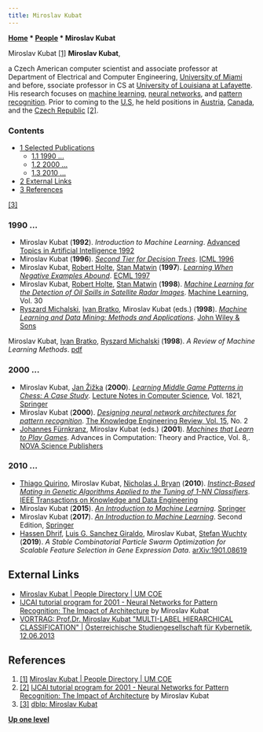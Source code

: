 ```yaml
---
title: Miroslav Kubat
---
```

**[Home](Home "Home") \* [People](People "People") \* Miroslav Kubat**



 [](http://www.coe.miami.edu/faculty-directory/name/miroslav-kubat/) Miroslav Kubat <a id="cite-note-1" href="#cite-ref-1">[1]</a> 
**Miroslav Kubat**,  

a Czech American computer scientist and associate professor at Department of Electrical and Computer Engineering, [University of Miami](https://en.wikipedia.org/wiki/University_of_Miami) and before, ssociate professor in CS at [University of Louisiana at Lafayette](https://en.wikipedia.org/wiki/University_of_Louisiana_at_Lafayette). His research focuses on [machine learning](Learning "Learning"), [neural networks](Neural_Networks "Neural Networks"), and [pattern recognition](Pattern_Recognition "Pattern Recognition"). 
Prior to coming to the [U.S](https://en.wikipedia.org/wiki/United_States), he held positions in [Austria](https://en.wikipedia.org/wiki/Austria), [Canada](https://en.wikipedia.org/wiki/Canada), and the [Czech Republic](https://en.wikipedia.org/wiki/Czech_Republic) <a id="cite-note-2" href="#cite-ref-2">[2]</a>. 



### Contents


* [1 Selected Publications](#selected-publications)
	+ [1.1 1990 ...](#1990-...)
	+ [1.2 2000 ...](#2000-...)
	+ [1.3 2010 ...](#2010-...)
* [2 External Links](#external-links)
* [3 References](#references)






<a id="cite-note-3" href="#cite-ref-3">[3]</a>



### 1990 ...


* Miroslav Kubat (**1992**). *Introduction to Machine Learning*. [Advanced Topics in Artificial Intelligence 1992](https://dblp.uni-trier.de/db/conf/ac/ai1992.html)
* Miroslav Kubat (**1996**). *[Second Tier for Decision Trees](https://www.semanticscholar.org/paper/Second-Tier-for-Decision-Trees-Kubat/b6197c531b1c83dfaa52563449f9b8248cc68c5a)*. [ICML 1996](http://dblp.uni-trier.de/db/conf/icml/icml1996.html#Kubat96)
* Miroslav Kubat, [Robert Holte](Robert_Holte "Robert Holte"), [Stan Matwin](Mathematician#SMatwin "Mathematician") (**1997**). *[Learning When Negative Examples Abound](https://link.springer.com/chapter/10.1007/3-540-62858-4_79)*. [ECML 1997](https://dblp.uni-trier.de/db/conf/ecml/ecml97.html)
* Miroslav Kubat, [Robert Holte](Robert_Holte "Robert Holte"), [Stan Matwin](Mathematician#SMatwin "Mathematician") (**1998**). *[Machine Learning for the Detection of Oil Spills in Satellite Radar Images](https://link.springer.com/article/10.1023/A:1007452223027)*. [Machine Learning](https://en.wikipedia.org/wiki/Machine_Learning_(journal)), Vol. 30
* [Ryszard Michalski](Ryszard_Michalski "Ryszard Michalski"), [Ivan Bratko](Ivan_Bratko "Ivan Bratko"), Miroslav Kubat (eds.) (**1998**). *[Machine Learning and Data Mining: Methods and Applications](https://www.wiley.com/en-gb/Machine+Learning+and+Data+Mining%3A+Methods+and+Applications-p-9780471971993)*. [John Wiley & Sons](https://en.wikipedia.org/wiki/John_Wiley_%26_Sons)


 Miroslav Kubat, [Ivan Bratko](Ivan_Bratko "Ivan Bratko"), [Ryszard Michalski](Ryszard_Michalski "Ryszard Michalski") (**1998**). *A Review of Machine Learning Methods*. [pdf](http://lacam.di.uniba.it/people/courses/IA/IA1213/IA/letture/MLReview.pdf)
### 2000 ...


* Miroslav Kubat, [Jan Žižka](index.php?title=Jan_%C5%BDi%C5%BEka&action=edit&redlink=1 "Jan Žižka (page does not exist)") (**2000**). *[Learning Middle Game Patterns in Chess: A Case Study](http://link.springer.com/chapter/10.1007%2F3-540-45049-1_52)*. [Lecture Notes in Computer Science](https://en.wikipedia.org/wiki/Lecture_Notes_in_Computer_Science), Vol. 1821, [Springer](https://de.wikipedia.org/wiki/Springer_Science%2BBusiness_Media)
* Miroslav Kubat (**2000**). *[Designing neural network architectures for pattern recognition](http://journals.cambridge.org/action/displayAbstract?fromPage=online&aid=58577)*. [The Knowledge Engineering Review, Vol. 15](http://dblp2.uni-trier.de/db/journals/ker/ker15.html), No. 2
* [Johannes Fürnkranz](Johannes_F%C3%BCrnkranz "Johannes Fürnkranz"), Miroslav Kubat (eds.) (**2001**). *[Machines that Learn to Play Games](http://www.novapublishers.org/catalog/product_info.php?products_id=720)*. Advances in Computation: Theory and Practice, Vol. 8,. [NOVA Science Publishers](https://en.wikipedia.org/wiki/Nova_Publishers)


### 2010 ...


* [Thiago Quirino](https://dblp.uni-trier.de/pers/hd/q/Quirino:Thiago), Miroslav Kubat, [Nicholas J. Bryan](https://dblp.uni-trier.de/pers/hd/b/Bryan:Nicholas_J=) (**2010**). *[Instinct-Based Mating in Genetic Algorithms Applied to the Tuning of 1-NN Classifiers](https://www.computer.org/csdl/trans/tk/2010/12/ttk2010121724.html)*. [IEEE Transactions on Knowledge and Data Engineering](IEEE#TKDE "IEEE")
* Miroslav Kubat (**2015**). *[An Introduction to Machine Learning](https://www.springer.com/us/book/9783319348865#otherversion=9783319200095)*. [Springer](https://en.wikipedia.org/wiki/Springer_Science%2BBusiness_Media)
* Miroslav Kubat (**2017**). *[An Introduction to Machine Learning](https://www.springer.com/gp/book/9783319639123)*. Second Edition, [Springer](https://en.wikipedia.org/wiki/Springer_Science%2BBusiness_Media)
* [Hassen Dhrif](https://dblp.uni-trier.de/pers/hd/d/Dhrif:Hassen), [Luis G. Sanchez Giraldo](https://dblp.uni-trier.de/pers/hd/g/Giraldo:Luis_G=_S=eacute=nchez), Miroslav Kubat, [Stefan Wuchty](https://www.wuchtylab.org/) (**2019**). *A Stable Combinatorial Particle Swarm Optimization for Scalable Feature Selection in Gene Expression Data*. [arXiv:1901.08619](https://arxiv.org/abs/1901.08619)


## External Links


* [Miroslav Kubat | People Directory | UM COE](http://www.coe.miami.edu/faculty-directory/name/miroslav-kubat/)
* [IJCAI tutorial program for 2001 - Neural Networks for Pattern Recognition: The Impact of Architecture](http://www.ijcai.org/past/ijcai-01/tutorial_program.htm#SA3) by Miroslav Kubat
* [VORTRAG: Prof.Dr. Miroslav Kubat "MULTI-LABEL HIERARCHICAL CLASSIFICATION" | Österreichische Studiengesellschaft für Kybernetik, 12.06.2013](http://www.ots.at/presseaussendung/OTS_20130612_OTS0255/vortrag-profdr-miroslav-kubat-multi-label-hierarchical-classification)


## References


1. <a id="cite-ref-1" href="#cite-note-1">[1]</a> [Miroslav Kubat | People Directory | UM COE](http://www.coe.miami.edu/faculty-directory/name/miroslav-kubat/)
2. <a id="cite-ref-2" href="#cite-note-2">[2]</a> [IJCAI tutorial program for 2001 - Neural Networks for Pattern Recognition: The Impact of Architecture](http://www.ijcai.org/past/ijcai-01/tutorial_program.htm#SA3) by Miroslav Kubat
3. <a id="cite-ref-3" href="#cite-note-3">[3]</a> [dblp: Miroslav Kubat](https://dblp.uni-trier.de/pers/hd/k/Kubat:Miroslav)

**[Up one level](People "People")**







 
